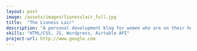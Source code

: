 ```yaml
---
layout: post
image: /assets/images/lionesslair_full.jpg
title:  "The Lioness Lair"
description: "A personal development blog for women who are on their healing journey."
skills: "HTML/CSS, JS, Wordpress, Airtable API"
project-url: http://www.google.com
---
```

